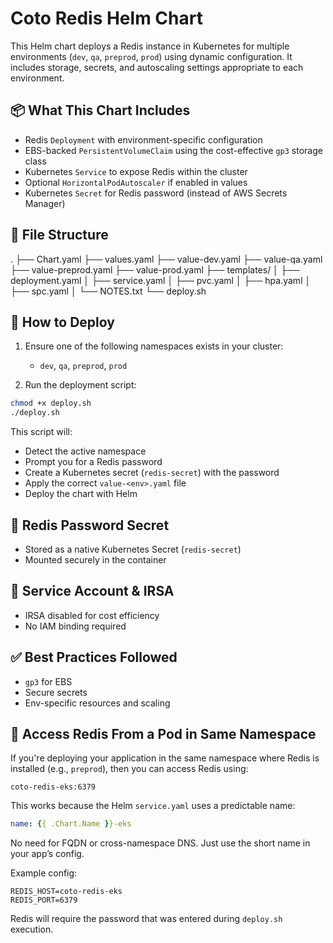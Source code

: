 # Coto Redis Helm Chart

This Helm chart deploys a Redis instance in Kubernetes for multiple environments (`dev`, `qa`, `preprod`, `prod`) using dynamic configuration. It includes storage, secrets, and autoscaling settings appropriate to each environment.

## 📦 What This Chart Includes
- Redis `Deployment` with environment-specific configuration
- EBS-backed `PersistentVolumeClaim` using the cost-effective `gp3` storage class
- Kubernetes `Service` to expose Redis within the cluster
- Optional `HorizontalPodAutoscaler` if enabled in values
- Kubernetes `Secret` for Redis password (instead of AWS Secrets Manager)

## 📁 File Structure
.
├── Chart.yaml
├── values.yaml
├── value-dev.yaml
├── value-qa.yaml
├── value-preprod.yaml
├── value-prod.yaml
├── templates/
│   ├── deployment.yaml
│   ├── service.yaml
│   ├── pvc.yaml
│   ├── hpa.yaml
│   ├── spc.yaml
│   └── NOTES.txt
└── deploy.sh

## 🚀 How to Deploy

1. Ensure one of the following namespaces exists in your cluster:
   - `dev`, `qa`, `preprod`, `prod`

2. Run the deployment script:
```bash
chmod +x deploy.sh
./deploy.sh
```

This script will:
- Detect the active namespace
- Prompt you for a Redis password
- Create a Kubernetes secret (`redis-secret`) with the password
- Apply the correct `value-<env>.yaml` file
- Deploy the chart with Helm

## 🔐 Redis Password Secret
- Stored as a native Kubernetes Secret (`redis-secret`)
- Mounted securely in the container

## 💼 Service Account & IRSA
- IRSA disabled for cost efficiency
- No IAM binding required

## ✅ Best Practices Followed
- `gp3` for EBS
- Secure secrets
- Env-specific resources and scaling

## 🔗 Access Redis From a Pod in Same Namespace
If you're deploying your application in the same namespace where Redis is installed (e.g., `preprod`), then you can access Redis using:

```
coto-redis-eks:6379
```

This works because the Helm `service.yaml` uses a predictable name:
```yaml
name: {{ .Chart.Name }}-eks
```

No need for FQDN or cross-namespace DNS. Just use the short name in your app’s config.

Example config:
```env
REDIS_HOST=coto-redis-eks
REDIS_PORT=6379
```

Redis will require the password that was entered during `deploy.sh` execution.
